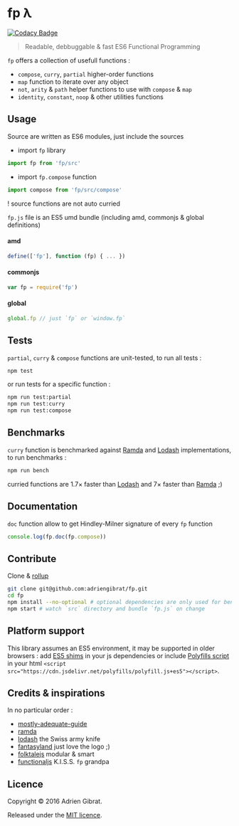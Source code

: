 fp λ
====

[![Codacy Badge](https://api.codacy.com/project/badge/Grade/5e832e9c341c4b918c9b8307e5b73442)](https://www.codacy.com/app/adrien-gibrat/fp?utm_source=github.com&utm_medium=referral&utm_content=adriengibrat/fp&utm_campaign=badger)

> Readable, debbuggable & fast ES6 Functional Programming

`fp` offers a collection of usefull functions :
* `compose`, `curry`, `partial` higher-order functions
* `map` function to iterate over any object
* `not`, `arity` & `path` helper functions to use with `compose` & `map`
* `identity`, `constant`, `noop` & other utilities functions

## Usage

Source are written as ES6 modules, just include the sources
* import `fp` library
```js
import fp from 'fp/src'
```
* import `fp.compose` function
```js
import compose from 'fp/src/compose'
```
! source functions are not auto curried

`fp.js` file is an ES5 umd bundle (including amd, commonjs & global definitions)

#### amd

```js
define(['fp'], function (fp) { ... })
```

#### commonjs

```js
var fp = require('fp')
```

#### global

```js
global.fp // just `fp` or `window.fp`
```

## Tests

`partial`, `curry` & `compose` functions are unit-tested, to run all tests :

```sh
npm test
```
or run tests for a specific function :
```sh
npm run test:partial
npm run test:curry
npm run test:compose
```

## Benchmarks

`curry` function is benchmarked against [Ramda][ramda] and [Lodash][lodash] implementations, to run benchmarks :

```sh
npm run bench
```
curried functions are 1.7× faster than [Lodash][lodash] and 7× faster than [Ramda][ramda] ;)

## Documentation

`doc` function allow to get Hindley-Milner signature of every `fp` function

```js
console.log(fp.doc(fp.compose))
```

## Contribute

Clone & [rollup][]

```sh
git clone git@github.com:adriengibrat/fp.git
cd fp
npm install --no-optional # optional dependencies are only used for benchmarks
npm start # watch `src` directory and bundle `fp.js` on change
```

## Platform support

This library assumes an ES5 environment, it may be supported in older browsers :
add [ES5 shims][es5-shim] in your js dependencies or include [Polyfills script][polyfills] in your html `<script src="https://cdn.jsdelivr.net/polyfills/polyfill.js+es5"></script>`.

## Credits & inspirations

In no particular order :

* [mostly-adequate-guide][]
* [ramda][] 
* [lodash][] the Swiss army knife
* [fantasyland][] just love the logo ;)
* [folktalejs][] modular & smart
* [functionaljs][] K.I.S.S. `fp` grandpa

## Licence

Copyright © 2016 Adrien Gibrat.

Released under the [MIT licence][legal].

[ramda]: http://ramdajs.com
[lodash]: https://lodash.com
[rollup]: http://rollupjs.org
[es5-shim]: https://github.com/es-shims/es5-shim
[polyfills]: http://polyfills.io
[mostly-adequate-guide]: https://drboolean.gitbooks.io/mostly-adequate-guide
[fantasyland]: https://github.com/fantasyland/fantasy-land
[folktalejs]: http://folktalejs.org
[functionaljs]: https://github.com/osteele/functional-javascript
[legal]: https://www.tldrlegal.com/l/mit
